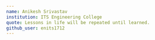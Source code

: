```yaml
---
name: Anikesh Srivastav
institution: ITS Engineering College 
quote: Lessons in life will be repeated until learned. 
github_user: enits1712
---
```

